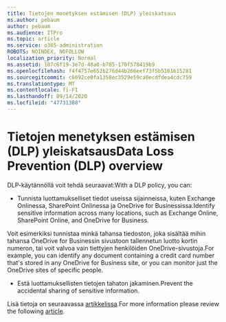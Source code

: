 ```yaml
---
title: Tietojen menetyksen estämisen (DLP) yleiskatsaus
ms.author: pebaum
author: pebaum
ms.audience: ITPro
ms.topic: article
ms.service: o365-administration
ROBOTS: NOINDEX, NOFOLLOW
localization_priority: Normal
ms.assetid: 187c6f19-3e7d-48a0-b785-170f578419b9
ms.openlocfilehash: f4f4757e652b276d44b266eef73f5b5161615281
ms.sourcegitcommit: c6692ce0fa1358ec3529e59ca0ecdfdea4cdc759
ms.translationtype: MT
ms.contentlocale: fi-FI
ms.lasthandoff: 09/14/2020
ms.locfileid: "47731308"
---
```

# <a name="data-loss-prevention-dlp-overview"></a><span data-ttu-id="88219-102">Tietojen menetyksen estämisen (DLP) yleiskatsaus</span><span class="sxs-lookup"><span data-stu-id="88219-102">Data Loss Prevention (DLP) overview</span></span>

<span data-ttu-id="88219-103">DLP-käytännöllä voit tehdä seuraavat:</span><span class="sxs-lookup"><span data-stu-id="88219-103">With a DLP policy, you can:</span></span>

- <span data-ttu-id="88219-104">Tunnista luottamukselliset tiedot useissa sijainneissa, kuten Exchange Onlinessa, SharePoint Onlinessa ja OneDrive for Businessissa.</span><span class="sxs-lookup"><span data-stu-id="88219-104">Identify sensitive information across many locations, such as Exchange Online, SharePoint Online, and OneDrive for Business.</span></span>


<span data-ttu-id="88219-105">Voit esimerkiksi tunnistaa minkä tahansa tiedoston, joka sisältää mihin tahansa OneDrive for Businessin sivustoon tallennetun luotto kortin numeron, tai voit valvoa vain tiettyjen henkilöiden OneDrive-sivustoja.</span><span class="sxs-lookup"><span data-stu-id="88219-105">For example, you can identify any document containing a credit card number that's stored in any OneDrive for Business site, or you can monitor just the OneDrive sites of specific people.</span></span>

- <span data-ttu-id="88219-106">Estä luottamuksellisten tietojen tahaton jakaminen.</span><span class="sxs-lookup"><span data-stu-id="88219-106">Prevent the accidental sharing of sensitive information.</span></span>


<span data-ttu-id="88219-107">Lisä tietoja on seuraavassa [artikkelissa](https://docs.microsoft.com/microsoft-365/compliance/data-loss-prevention-policies).</span><span class="sxs-lookup"><span data-stu-id="88219-107">For more information please review the following [article](https://docs.microsoft.com/microsoft-365/compliance/data-loss-prevention-policies).</span></span>

